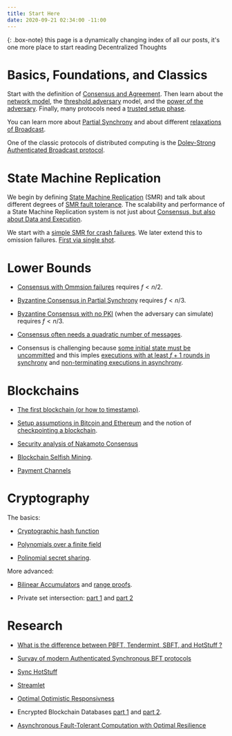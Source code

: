 ```yaml
---
title: Start Here
date: 2020-09-21 02:34:00 -11:00
---
```


{: .box-note}
this page is a dynamically changing index of all our posts, it's one more place to start reading Decentralized Thoughts

# Basics, Foundations, and Classics

Start with the definition of [Consensus and Agreement](https://decentralizedthoughts.github.io/2019-06-27-defining-consensus/). Then learn about the [network model](https://decentralizedthoughts.github.io/2019-06-01-2019-5-31-models/), the [threshold adversary](https://decentralizedthoughts.github.io/2019-06-17-the-threshold-adversary/) model, and the
[power of the adversary](https://decentralizedthoughts.github.io/2019-06-07-modeling-the-adversary/).
Finally, many protocols need a [trusted setup phase](https://decentralizedthoughts.github.io/2019-07-18-setup-assumptions/).

You can learn more about [Partial Synchrony](https://decentralizedthoughts.github.io/2019-09-13-flavours-of-partial-synchrony/) and about different [relaxations of Broadcast](https://decentralizedthoughts.github.io/2019-10-22-flavours-of-broadcast/).

One of the classic protocols of distributed computing is the [Dolev-Strong Authenticated Broadcast protocol](https://decentralizedthoughts.github.io/2019-12-22-dolev-strong/).

# State Machine Replication

We begin by defining [State Machine Replication](https://decentralizedthoughts.github.io/2019-10-15-consensus-for-state-machine-replication/) (SMR) and talk about different degrees of [SMR fault tolerance](https://decentralizedthoughts.github.io/2019-10-25-flavours-of-state-machine-replication/). The scalability and performance of a State Machine Replication system is not just about [Consensus, but also about Data and Execution](https://decentralizedthoughts.github.io/2019-12-06-dce-the-three-scalability-bottlenecks-of-state-machine-replication/).

We start with a [simple SMR for crash failures](https://decentralizedthoughts.github.io/2019-11-01-primary-backup/). We later extend this to omission failures. [First via single shot](https://decentralizedthoughts.github.io/2020-09-13-synchronous-consensus-omission-faults/).


# Lower Bounds

- [Consensus with Ommsion failures](https://decentralizedthoughts.github.io/2019-11-02-primary-backup-for-2-servers-and-omission-failures-is-impossible/) requires $f<n/2$.


- [Byzantine Consensus in Partial Synchrony](https://decentralizedthoughts.github.io/2019-06-25-on-the-impossibility-of-byzantine-agreement-for-n-equals-3f-in-partial-synchrony/) requires $f<n/3$.

- [Byzantine Consensus with no PKI](https://decentralizedthoughts.github.io/2019-08-02-byzantine-agreement-is-impossible-for-$n-slash-leq-3-f$-is-the-adversary-can-easily-simulate/) (when the adversary can simulate) requires $f<n/3$.

- [Consensus often needs a quadratic number of messages](https://decentralizedthoughts.github.io/2019-08-16-byzantine-agreement-needs-quadratic-messages/).


- Consensus is challenging because [some initial state must be uncommitted](https://decentralizedthoughts.github.io/2019-12-15-consensus-model-for-FLP/) and this imples [executions with at least $f+1$ rounds in synchrony](https://decentralizedthoughts.github.io/2019-12-15-synchrony-uncommitted-lower-bound/) and [non-terminating executions in asynchrony](https://decentralizedthoughts.github.io/2019-12-15-asynchrony-uncommitted-lower-bound/).

# Blockchains

- [The first blockchain (or how to timestamp)](https://decentralizedthoughts.github.io/2020-07-05-the-first-blockchain-or-how-to-time-stamp-a-digital-document/).

- [Setup assumptions in Bitcoin and Ethereum](https://decentralizedthoughts.github.io/2019-07-18-do-bitcoin-and-ethereum-have-any-trusted-setup-assumptions/) and the notion of [checkpointing a blockchain](https://decentralizedthoughts.github.io/2019-09-13-dont-trust-checkpoint/). 

- [Security analysis of Nakamoto Consensus](https://decentralizedthoughts.github.io/2019-11-29-Analysis-Nakamoto/)


- [Blockchain Selfish Mining](https://decentralizedthoughts.github.io/2020-02-26-selfish-mining/). 

- [Payment Channels](https://decentralizedthoughts.github.io/2019-10-25-payment-channels-are-just-a-two-person-bfs-smr-systems/)

# Cryptography

The basics:

- [Cryptographic hash function](https://decentralizedthoughts.github.io/2020-08-28-what-is-a-cryptographic-hash-function/)

- [Polynomials over a finite field](https://decentralizedthoughts.github.io/2020-07-17-the-marvels-of-polynomials-over-a-field/)

- [Polinomial secret sharing](https://decentralizedthoughts.github.io/2020-07-17-polynomial-secret-sharing-and-the-lagrange-basis/).

More advanced:

- [Bilinear Accumulators](https://decentralizedthoughts.github.io/2020-04-02-bilinear-accumulators-for-cryptocurrency/) and [range proofs](https://decentralizedthoughts.github.io/2020-03-03-range-proofs-from-polynomial-commitments-reexplained/).

- Private set intersection: [part 1](https://decentralizedthoughts.github.io/2020-03-29-private-set-intersection-a-soft-introduction/) and [part 2](https://decentralizedthoughts.github.io/2020-07-26-private-set-intersection-2/)

# Research

- [What is the difference between PBFT, Tendermint, SBFT, and HotStuff ?](https://decentralizedthoughts.github.io/2019-06-23-what-is-the-difference-between/)

- [Survay of modern Authenticated Synchronous BFT protocols](https://decentralizedthoughts.github.io/2019-11-11-authenticated-synchronous-bft/)

- [Sync HotStuff](https://decentralizedthoughts.github.io/2019-11-12-Sync-HotStuff/)

- [Streamlet](https://decentralizedthoughts.github.io/2020-05-14-streamlet/)

- [Optimal Optimistic Responsivness](https://decentralizedthoughts.github.io/2020-06-12-optimal-optimistic-responsiveness/)

- Encrypted Blockchain Databases [part 1](https://decentralizedthoughts.github.io/2020-07-10-encrypted-blockchain-databases-part-i/) and [part 2](https://decentralizedthoughts.github.io/2020-07-10-encrypted-blockchain-databases-part-ii/).

- [Asynchronous Fault-Tolerant Computation with Optimal Resilience](https://decentralizedthoughts.github.io/2020-07-15-asynchronous-fault-tolerant-computation-with-optimal-resilience/)